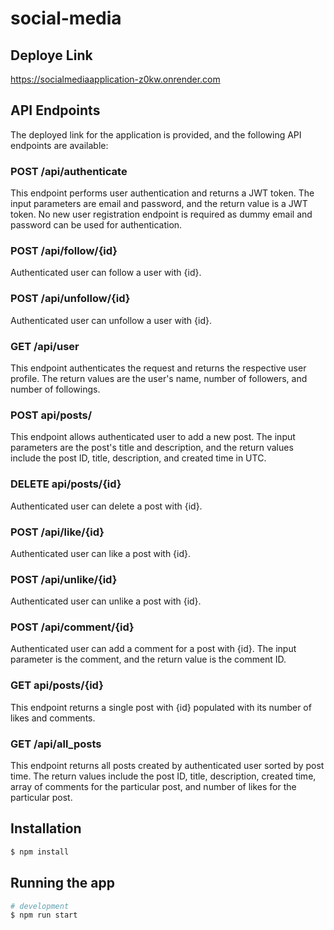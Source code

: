 # social-media
## Deploye Link
https://socialmediaapplication-z0kw.onrender.com
## API Endpoints
The deployed link for the application is provided, and the following API endpoints are available:

### POST /api/authenticate 
This endpoint performs user authentication and returns a JWT token. The input parameters are email and password, and the return value is a JWT token. No new user registration endpoint is required as dummy email and password can be used for authentication.

### POST /api/follow/{id}
 Authenticated user can follow a user with {id}.

### POST /api/unfollow/{id}
 Authenticated user can unfollow a user with {id}.

### GET /api/user
 This endpoint authenticates the request and returns the respective user profile. The return values are the user's name, number of followers, and number of followings.

### POST api/posts/
This endpoint allows authenticated user to add a new post. The input parameters are the post's title and description, and the return values include the post ID, title, description, and created time in UTC.

### DELETE api/posts/{id}
 Authenticated user can delete a post with {id}.

### POST /api/like/{id}
 Authenticated user can like a post with {id}.

### POST /api/unlike/{id}
 Authenticated user can unlike a post with {id}.

### POST /api/comment/{id}
 Authenticated user can add a comment for a post with {id}. The input parameter is the comment, and the return value is the comment ID.

### GET api/posts/{id}
 This endpoint returns a single post with {id} populated with its number of likes and comments.

### GET /api/all_posts
 This endpoint returns all posts created by authenticated user sorted by post time. The return values include the post ID, title, description, created time, array of comments for the particular post, and number of likes for the particular post.

 ## Installation

```bash
$ npm install
```
## Running the app

```bash
# development
$ npm run start
```
